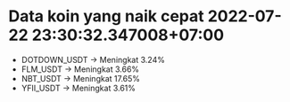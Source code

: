 # Data koin yang naik cepat 2022-07-22 23:30:32.347008+07:00

* DOTDOWN_USDT -> Meningkat 3.24%
* FLM_USDT -> Meningkat 3.66%
* NBT_USDT -> Meningkat 17.65%
* YFII_USDT -> Meningkat 3.61%
